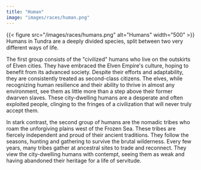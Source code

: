 ```yaml
---
title: "Human"
image: "images/races/human.png"
---
```

{{< figure src="/images/races/humans.png" alt="Humans" width="500" >}}
Humans in Tundra are a deeply divided species, split between two very different ways of life.

The first group consists of the "civilized" humans who live on the outskirts of Elven cities. They have embraced the Elven Empire's culture, hoping to benefit from its advanced society. Despite their efforts and adaptability, they are consistently treated as second-class citizens. The elves, while recognizing human resilience and their ability to thrive in almost any environment, see them as little more than a step above their former dwarven slaves. These city-dwelling humans are a desperate and often exploited people, clinging to the fringes of a civilization that will never truly accept them.

In stark contrast, the second group of humans are the nomadic tribes who roam the unforgiving plains west of the Frozen Sea. These tribes are fiercely independent and proud of their ancient traditions. They follow the seasons, hunting and gathering to survive the brutal wilderness. Every few years, many tribes gather at ancestral sites to trade and reconnect. They view the city-dwelling humans with contempt, seeing them as weak and having abandoned their heritage for a life of servitude.
